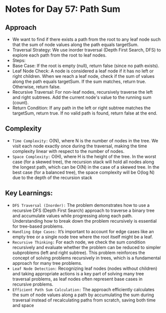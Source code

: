 # Notes for Day 57: Path Sum

## Approach

- We want to find if there exists a path from the root to any leaf node such that the sum of node values along the path equals targetSum.
- Traversal Strategy: We use inorder traversal (Depth First Search, DFS) to explore each path from the root to leaf nodes.
- Steps:
- Base Case:
  If the root is empty (null), return false (since no path exists).
- Leaf Node Check:
  A node is considered a leaf node if it has no left or right children.
  When we reach a leaf node, check if the sum of values along the path equals targetSum.
  If the sum matches, return true. Otherwise, return false.
- Recursive Traversal:
  For non-leaf nodes, recursively traverse the left and right subtrees.
  Add the current node's value to the running sum (count).
- Return Condition:
  If any path in the left or right subtree matches the targetSum, return true.
  If no valid path is found, return false at the end.

## Complexity

- `Time Complexity:` O(N), where N is the number of nodes in the tree.
  We visit each node exactly once during the traversal, making the time complexity linear with respect to the number of nodes.
- `Space Complexity:` O(H), where H is the height of the tree.
  In the worst case (for a skewed tree), the recursion stack will hold all nodes along the longest path, which can be O(N) in the case of a skewed tree.
  In the best case (for a balanced tree), the space complexity will be O(log N) due to the depth of the recursion stack

## Key Learnings:

- `DFS Traversal (Inorder):` The problem demonstrates how to use a recursive DFS (Depth First Search) approach to traverse a binary tree and accumulate values while progressing along each path.
  Understanding how to break down the problem recursively is essential for tree-based problems.
- `Handling Edge Cases:` It’s important to account for edge cases like an empty tree or a single node tree where the root itself might be a leaf.
- `Recursive Thinking:` For each node, we check the sum condition recursively and evaluate whether the problem can be reduced to simpler subproblems (left and right subtree).
  This problem reinforces the concept of solving problems recursively in trees, which is a fundamental approach for many tree problems.
- `Leaf Node Detection:` Recognizing leaf nodes (nodes without children) and taking appropriate actions is a key part of solving many tree traversal problems, as leaf nodes often represent base cases in recursive problems.
- `Efficient Path Sum Calculation:` The approach efficiently calculates the sum of node values along a path by accumulating the sum during traversal instead of recalculating paths from scratch, saving both time and space
